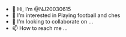- 👋 Hi, I’m @NJ20030615
- 👀 I’m interested in Playing football and ches
- 💞️ I’m looking to collaborate on ...
- 📫 How to reach me ...

